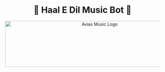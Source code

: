 <h1 align="center">🎵 Haal E Dil Music Bot 🎵</h1>

<p align="center">
  <img src="https://files.catbox.moe/izp3ic.jpg" alt="Aviax Music Logo" width="600" height="150"> 
